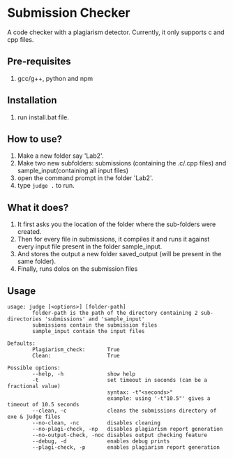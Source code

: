 # Submission Checker

A code checker with a plagiarism detector. Currently, it only supports c and cpp files.

## Pre-requisites

1. gcc/g++, python and npm

## Installation

1. run install.bat file.

## How to use?

1. Make a new folder say 'Lab2'.
2. Make two new subfolders: submissions (containing the .c/.cpp files) and sample_input(containing all input files)
3. open the command prompt in the folder 'Lab2'.
4. type ```judge .``` to run.

## What it does?

1. It first asks you the location of the folder where the sub-folders were created.
2. Then for every file in submissions, it compiles it and runs it against every input file present in the folder sample_input.
3. And stores the output a new folder saved_output (will be present in the same folder).
4. Finally, runs dolos on the submission files

## Usage

```
usage: judge [<options>] [folder-path]
        folder-path is the path of the directory containing 2 sub-directories 'submissions' and 'sample_input'
        submissions contain the submission files
        sample_input contain the input files

Defaults:
        Plagiarism_check:       True
        Clean:                  True

Possible options:
        --help, -h              show help
        -t                      set timeout in seconds (can be a fractional value)
                                syntax: -t"<seconds>"
                                example: using '-t"10.5"' gives a timeout of 10.5 seconds
        --clean, -c             cleans the submissions directory of exe & judge files
        --no-clean, -nc         disables cleaning
        --no-plagi-check, -np   disables plagiarism report generation
        --no-output-check, -noc disables output checking feature
        --debug, -d             enables debug prints
        --plagi-check, -p       enables plagiarism report generation
```
